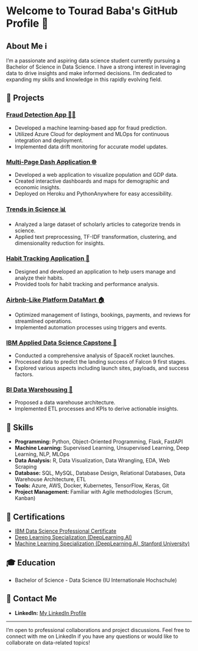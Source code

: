# Welcome to Tourad Baba's GitHub Profile 👋

## About Me ℹ️

I’m a passionate and aspiring data science student currently pursuing a Bachelor of Science in Data Science. I have a strong interest in leveraging data to drive insights and make informed decisions. I’m dedicated to expanding my skills and knowledge in this rapidly evolving field.

## 🚀 Projects

### [Fraud Detection App 🕵️‍♂️](https://github.com/TouradBaba/Fraud_det_app_MLOps)
- Developed a machine learning-based app for fraud prediction.
- Utilized Azure Cloud for deployment and MLOps for continuous integration and deployment.
- Implemented data drift monitoring for accurate model updates.

### [Multi-Page Dash Application 🌐](https://github.com/TouradBaba/multi-page_dash_application/)
- Developed a web application to visualize population and GDP data.
- Created interactive dashboards and maps for demographic and economic insights.
- Deployed on Heroku and PythonAnywhere for easy accessibility.

### [Trends in Science 📊](https://github.com/TouradBaba/Trends_in_Science)
- Analyzed a large dataset of scholarly articles to categorize trends in science.
- Applied text preprocessing, TF-IDF transformation, clustering, and dimensionality reduction for insights.

### [Habit Tracking Application 📅](https://github.com/TouradBaba/Habit_Tracker)
- Designed and developed an application to help users manage and analyze their habits.
- Provided tools for habit tracking and performance analysis.

### [Airbnb-Like Platform DataMart 🏠](https://github.com/TouradBaba/AirBnB_DataMart)
- Optimized management of listings, bookings, payments, and reviews for streamlined operations.
- Implemented automation processes using triggers and events.

### [IBM Applied Data Science Capstone 🚀](https://github.com/TouradBaba/IBM_DataScience_Capstone)
- Conducted a comprehensive analysis of SpaceX rocket launches.
- Processed data to predict the landing success of Falcon 9 first stages.
- Explored various aspects including launch sites, payloads, and success factors.

### [BI Data Warehousing 🏢](https://github.com/TouradBaba/BI_DataWarehousing)
- Proposed a data warehouse architecture.
- Implemented ETL processes and KPIs to derive actionable insights.

## 💼 Skills

- **Programming:** Python, Object-Oriented Programming, Flask, FastAPI
- **Machine Learning:** Supervised Learning, Unsupervised Learning, Deep Learning, NLP, MLOps
- **Data Analysis:** R, Data Visualization, Data Wrangling, EDA, Web Scraping
- **Database:** SQL, MySQL, Database Design, Relational Databases, Data Warehouse Architecture, ETL
- **Tools:** Azure, AWS, Docker, Kubernetes, TensorFlow, Keras, Git
- **Project Management:** Familiar with Agile methodologies (Scrum, Kanban)

## 📜 Certifications

- [IBM Data Science Professional Certificate](https://www.credly.com/badges/38f8ba2c-8243-4aba-8a23-88c3d4eb409a/linked_in_profile?trk=public_profile_see-credential)
- [Deep Learning Specialization (DeepLearning.AI)](https://www.credly.com/badges/b7063cf7-cc38-4a7b-adfc-eee53b098677/public_url?trk=public_profile_see-credential)
- [Machine Learning Specialization (DeepLearning.AI, Stanford University)](https://www.coursera.org/account/accomplishments/specialization/MY6NU8T7TNEW?trk=public_profile_see-credential)

## 🎓 Education

- Bachelor of Science - Data Science (IU Internationale Hochschule)

## 📧 Contact Me

- **LinkedIn:** [My LinkedIn Profile](https://www.linkedin.com/in/touradbaba)

---

I’m open to professional collaborations and project discussions. Feel free to connect with me on LinkedIn if you have any questions or would like to collaborate on data-related topics!





